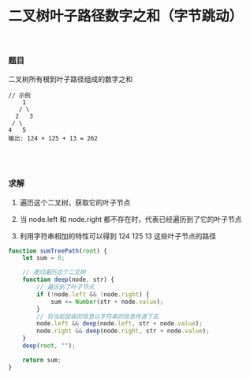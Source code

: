 # 二叉树叶子路径数字之和（字节跳动）

</br>

### 题目

二叉树所有根到叶子路径组成的数字之和

```
// 示例
    1
   / \
  2   3
 / \
4   5
输出: 124 + 125 + 13 = 262
```

</br>
</br>

### 求解

1. 遍历这个二叉树，获取它的叶子节点

2. 当 node.left 和 node.right 都不存在时，代表已经遍历到了它的叶子节点

3. 利用字符串相加的特性可以得到 124 125 13 这些叶子节点的路径

```javascript
function sumTreePath(root) {
    let sum = 0;

    // 递归遍历这个二叉树
    function deep(node, str) {
        // 遍历到了叶子节点
        if (!node.left && !node.right) {
            sum += Number(str + node.value);
        }
        // 将当前层级的信息以字符串的信息传递下去
        node.left && deep(node.left, str + node.value);
        node.right && deep(node.right, str + node.value);
    }
    deep(root, "");

    return sum;
}
```

</br>
</br>
